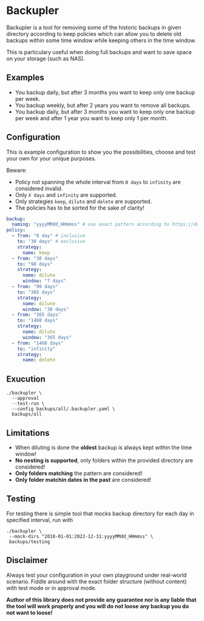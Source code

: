 # Backupler

Backupler is a tool for removing some of the historic backups in given directory according to keep policies
which can allow you to delete old backups within some time window while keeping others in the time window.

This is particulary useful when doing full backups and want to save space on your storage (such as NAS).

## Examples

* You backup daily, but after 3 months you want to keep only one backup per week.
* You backup weekly, but after 2 years you want to remove all backups.
* You backup daily, but after 3 months you want to keep only one backup per week and after 1 year you want to keep only 1 per month.

## Configuration

This is example configuration to show you the possibilities, choose and test your own for your unique purposes.

Beware:
- Policy not spanning the whole interval from `0 days` to `infinity` are considered invalid.
- Only `X days` and `infinity` are supported.
- Only strategies `keep`, `dilute` and `delete` are supported.
- The policies has to be sorted for the sake of clarity!

```yaml
backup:
  naming: "yyyyMMdd_HHmmss" # use exact pattern according to https://docs.oracle.com/javase/6/docs/api/java/text/SimpleDateFormat.html#rfc822timezone
policy:
  - from: "0 day" # inclusive
    to: "30 days" # exclusive
    strategy:
      name: keep
  - from: "30 days"
    to: "90 days"
    strategy:
      name: dilute
      window: "7 days"
  - from: "90 days"
    to: "365 days"
    strategy:
      name: dilute
      window: "30 days"
  - from: "365 days"
    to: "1460 days"
    strategy:
      name: dilute
      window: "365 days"
  - from: "1460 days"
    to: "infinity"
    strategy:
      name: delete
```

## Exucution

```
./backupler \
  --approval
  --test-run \
  --config backups/all/.backupler.yaml \
  backups/all
```

## Limitations

- When diluting is done the **oldest** backup is always kept within the time window!
- **No nesting is supported**, only folders within the provided directory are considered!
- **Only folders matching** the pattern are considered!
- **Only folder matchin dates in the past** are considered!


## Testing

For testing there is simple tool that mocks backup directory for each day in specified interval, run with

```
./backupler \
 --mock-dirs "2018-01-01:2022-12-31:yyyyMMdd_HHmmss" \
 backups/testing
```

## Disclaimer

Always test your configuration in your own playground under real-world scenario. Fiddle around with the exact folder structure (without content) with test mode or in approval mode.

**Author of this library does not provide any guarantee nor is any liable that the tool will work properly and you will do not loose any backup you do not want to loose!**
